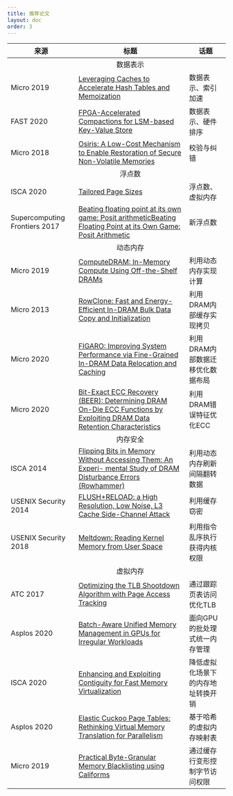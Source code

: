 ```yaml
---
title: 推荐论文
layout: doc
order: 3
---
```


| 来源 | 标题 | 话题 |
|---|---|---|
| | <center>数据表示</center> | |
| Micro 2019 | [Leveraging Caches to Accelerate Hash Tables and Memoization](http://people.csail.mit.edu/sanchez/papers/2019.hta.micro.pdf) | 数据表示、索引加速 |
| FAST 2020 | [FPGA-Accelerated Compactions for LSM-based Key-Value Store](https://www.usenix.org/conference/fast20/presentation/zhang-teng) | 数据表示、硬件排序 |
| Micro 2018 | [Osiris: A Low-Cost Mechanism to Enable Restoration of Secure Non-Volatile Memories](https://cfwebprod.sandia.gov/cfdocs/CompResearch/docs/main7.pdf) | 校验与纠错 |
| | <center>浮点数</center> | |
| ISCA 2020 | [Tailored Page Sizes](https://ieeexplore.ieee.org/document/9138990) | 浮点数、虚拟内存 |
| Supercomputing Frontiers 2017 | [Beating floating point at its own game: Posit arithmeticBeating Floating Point at its Own Game: Posit Arithmetic](http://www.johngustafson.net/pdfs/BeatingFloatingPoint.pdf) | 新浮点数 |
| | <center>动态内存</center> | |
| Micro 2019 | [ComputeDRAM: In-Memory Compute Using Off-the-Shelf DRAMs](https://parallel.princeton.edu/papers/micro19-gao.pdf) | 利用动态内存实现计算 |
| Micro 2013 | [RowClone: Fast and Energy-Efficient In-DRAM Bulk Data Copy and Initialization](https://users.ece.cmu.edu/~omutlu/pub/rowclone_micro13.pdf) | 利用DRAM内部缓存实现拷贝 |
| Micro 2020 | [FIGARO: Improving System Performance via Fine-Grained In-DRAM Data Relocation and Caching](https://arxiv.org/pdf/2009.08437.pdf) | 利用DRAM内部数据迁移优化数据布局 |
| Micro 2020 | [Bit-Exact ECC Recovery (BEER): Determining DRAM On-Die ECC Functions by Exploiting DRAM Data Retention Characteristics](https://arxiv.org/pdf/2009.07985.pdf) | 利用DRAM错误特征优化ECC |
| | <center>内存安全</center> | |
| ISCA 2014 | [Flipping Bits in Memory Without Accessing Them: An Experi- mental Study of DRAM Disturbance Errors (Rowhammer)](https://users.ece.cmu.edu/~yoonguk/papers/kim-isca14.pdf) | 利用动态内存刷新间隔翻转数据 |
| USENIX Security 2014 | [FLUSH+RELOAD: a High Resolution, Low Noise, L3 Cache Side-Channel Attack](https://www.usenix.org/system/files/conference/usenixsecurity14/sec14-paper-yarom.pdf) | 利用缓存窃密 |
| USENIX Security 2018 | [Meltdown: Reading Kernel Memory from User Space](https://www.usenix.org/system/files/conference/usenixsecurity18/sec18-lipp.pdf) | 利用指令乱序执行获得内核权限 |
| | <center>虚拟内存</center> | |
| ATC 2017 | [Optimizing the TLB Shootdown Algorithm with Page Access Tracking](https://www.usenix.org/conference/atc17/technical-sessions/presentation/amit) | 通过跟踪页表访问优化TLB |
| Asplos 2020 | [Batch-Aware Unified Memory Management in GPUs for Irregular Workloads](https://ramyadhadidi.github.io/files/kim-asplos20.pdf) | 面向GPU的批处理式统一内存管理 |
| ISCA 2020 | [Enhancing and Exploiting Contiguity for Fast Memory Virtualization](https://research.vmware.com/publications/enhancing-and-exploiting-contiguity-for-fast-memory-virtualization) | 降低虚拟化场景下的内存地址转换开销 |
| Asplos 2020 | [Elastic Cuckoo Page Tables: Rethinking Virtual Memory Translation for Parallelism](http://www.cs.cmu.edu/~dskarlat/publications/cuckoo_asplos20.pdf) | 基于哈希的虚拟内存映射表 |
| Micro 2019 | [Practical Byte-Granular Memory Blacklisting using Califorms](http://www.cs.columbia.edu/~simha/preprint_micro19_califorms.pdf) | 通过缓存行变形控制字节访问权限 |